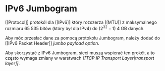 # IPv6 Jumbogram
[[Protocol]] protokól dla [[IPv6]] który rozszerza [[MTU]] z maksymalnego rozmiaru 65 535 bitów (który był dla IPv4) do $(2^{32}-1) ~ 4 \text{ GB}$ danych.

Aby móc przesłać dane za pomocą protokołu Jumbogram, należy dodać do [[IPv6 Packet Header]] *jumbo payload option*.

Aby skorzystać z IPv6 Jumbogram, sieci muszą wspierać ten prokół, a to często wymaga zmiany w warstwach *[[TCP IP Transport Layer|transport layer]]*.